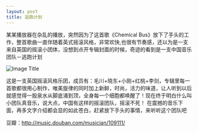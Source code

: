 ```yaml
---
layout: post
title: 逃跑计划
---
```


某某播放器在杂乱的播放，突然因为了这首歌《Chemical Bus》放下了手头的工作，整首歌曲一直伴随着英式摇滚风格，非常欢快,也很有节奏感，还以为是一支来自英国的摇滚小团体，没想到点开专辑封面的时候，奇迹的看到是一支中国音乐团队－逃跑计划


![Image Title](http://pic.enorth.com.cn/0/05/93/22/5932229_907740.jpg)

这是一支英国摇滚风格乐团，成员有：毛川+晓东+小刚+红桃+李剑，专辑里每一首歌都很用心制作，唯美旋律的同时加上新鲜，时尚，活力的味道，让人听到以后就感觉得一股泉水从脚底涌到顶，全身每一个细胞都唤醒了！现在终于明白什么叫小团队真音乐，说大点，中国有这样的摇滚团队，摇滚不死！
在震撼的音乐下面，再多文字介绍都会显的如此苍白，赶紧放下手头的事情，来听听这个团队吧


豆瓣：http://music.douban.com/musician/109111/
